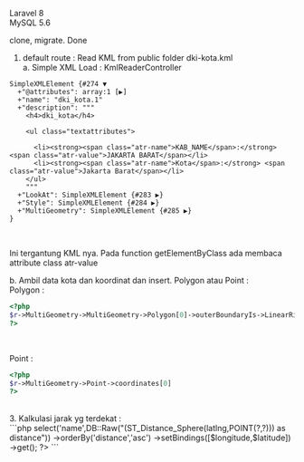 Laravel 8 <br/>
MySQL 5.6 <br/>

clone, migrate. Done <br/>

1. default route : Read KML from public folder dki-kota.kml <br/>
a. Simple XML Load : KmlReaderController <br/>

```
SimpleXMLElement {#274 ▼
  +"@attributes": array:1 [▶]
  +"name": "dki_kota.1"
  +"description": """
    <h4>dki_kota</h4>
    
    <ul class="textattributes">
      
      <li><strong><span class="atr-name">KAB_NAME</span>:</strong> <span class="atr-value">JAKARTA BARAT</span></li>
      <li><strong><span class="atr-name">Kota</span>:</strong> <span class="atr-value">Jakarta Barat</span></li>
    </ul>
    """
  +"LookAt": SimpleXMLElement {#283 ▶}
  +"Style": SimpleXMLElement {#284 ▶}
  +"MultiGeometry": SimpleXMLElement {#285 ▶}
}
```

<br/>

Ini tergantung KML nya. Pada function getElementByClass ada membaca attribute class atr-value <br/>

b. Ambil data kota dan koordinat dan insert. Polygon atau Point : <br/>
Polygon : <br/>
```php
<?php
$r->MultiGeometry->MultiGeometry->Polygon[0]->outerBoundaryIs->LinearRing->coordinates[0]
?>
```
<br/>

Point : <br/>
```php
<?php
$r->MultiGeometry->Point->coordinates[0]
?>
```
<br/>
3. Kalkulasi jarak yg terdekat : <br/>
```php
<?php
$longitude = 106.8971442;
$latitude = -6.2236169;
$data=DB::table('contoh_data')->select('name',DB::Raw("(ST_Distance_Sphere(latlng,POINT(?,?))) as distance"))
->orderBy('distance','asc')
->setBindings([$longitude,$latitude])
->get();
?>
```
